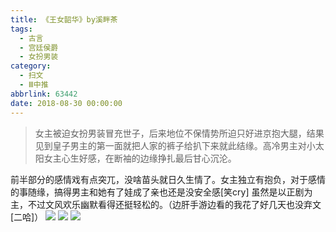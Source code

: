 ```yaml
---
title: 《王女韶华》by溪畔茶
tags:
  - 古言
  - 宫廷侯爵
  - 女扮男装
category:
  - 扫文
  - Ⅲ中推
abbrlink: 63442
date: 2018-08-30 00:00:00
---
```

<meta name="referrer" content="no-referrer" />

> 女主被迫女扮男装冒充世子，后来地位不保情势所迫只好进京抱大腿，结果见到皇子男主的第一面就把人家的裤子给扒下来就此结缘。高冷男主对小太阳女主心生好感，在断袖的边缘挣扎最后甘心沉沦。

<!-- more -->

前半部分的感情戏有点突兀，没啥苗头就日久生情了。女主独立有抱负，对于感情的事随缘，搞得男主和她有了娃成了亲也还是没安全感[笑cry]
虽然是以正剧为主，不过文风欢乐幽默看得还挺轻松的。（边肝手游边看的我花了好几天也没弃文[二哈]）
![](https://wx1.sinaimg.cn/mw690/0069kFhhgy1furxac0ra1j30yi1pcqv5.jpg)
![](https://wx2.sinaimg.cn/mw690/0069kFhhgy1furxa9v2yrj30yi1pcqv5.jpg)
![](https://wx4.sinaimg.cn/mw690/0069kFhhgy1furxadz4l8j30yi1pcnpd.jpg)